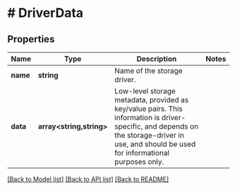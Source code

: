 # # DriverData

## Properties

Name | Type | Description | Notes
------------ | ------------- | ------------- | -------------
**name** | **string** | Name of the storage driver. |
**data** | **array<string,string>** | Low-level storage metadata, provided as key/value pairs.  This information is driver-specific, and depends on the storage-driver in use, and should be used for informational purposes only. |

[[Back to Model list]](../../README.md#models) [[Back to API list]](../../README.md#endpoints) [[Back to README]](../../README.md)

